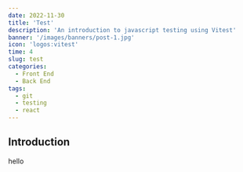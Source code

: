 ```yaml
---
date: 2022-11-30
title: 'Test'
description: 'An introduction to javascript testing using Vitest'
banner: '/images/banners/post-1.jpg'
icon: 'logos:vitest'
time: 4
slug: test
categories: 
  - Front End
  - Back End
tags:
  - git
  - testing
  - react
---
```


## Introduction

hello